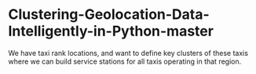 # Clustering-Geolocation-Data-Intelligently-in-Python-master
We have taxi rank locations, and want to define key clusters of these taxis where we can build service stations for all taxis operating in that region.
